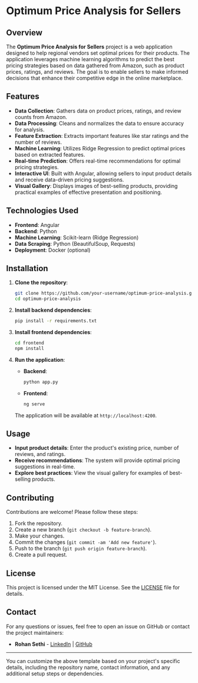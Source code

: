
# Optimum Price Analysis for Sellers

## Overview

The **Optimum Price Analysis for Sellers** project is a web application designed to help regional vendors set optimal prices for their products. The application leverages machine learning algorithms to predict the best pricing strategies based on data gathered from Amazon, such as product prices, ratings, and reviews. The goal is to enable sellers to make informed decisions that enhance their competitive edge in the online marketplace.

## Features

- **Data Collection**: Gathers data on product prices, ratings, and review counts from Amazon.
- **Data Processing**: Cleans and normalizes the data to ensure accuracy for analysis.
- **Feature Extraction**: Extracts important features like star ratings and the number of reviews.
- **Machine Learning**: Utilizes Ridge Regression to predict optimal prices based on extracted features.
- **Real-time Prediction**: Offers real-time recommendations for optimal pricing strategies.
- **Interactive UI**: Built with Angular, allowing sellers to input product details and receive data-driven pricing suggestions.
- **Visual Gallery**: Displays images of best-selling products, providing practical examples of effective presentation and positioning.

## Technologies Used

- **Frontend**: Angular
- **Backend**: Python
- **Machine Learning**: Scikit-learn (Ridge Regression)
- **Data Scraping**: Python (BeautifulSoup, Requests)
- **Deployment**: Docker (optional)

## Installation

1. **Clone the repository**:
    ```bash
    git clone https://github.com/your-username/optimum-price-analysis.git
    cd optimum-price-analysis
    ```

2. **Install backend dependencies**:
    ```bash
    pip install -r requirements.txt
    ```

3. **Install frontend dependencies**:
    ```bash
    cd frontend
    npm install
    ```

4. **Run the application**:
    - **Backend**:
        ```bash
        python app.py
        ```
    - **Frontend**:
        ```bash
        ng serve
        ```

    The application will be available at `http://localhost:4200`.

## Usage

- **Input product details**: Enter the product's existing price, number of reviews, and ratings.
- **Receive recommendations**: The system will provide optimal pricing suggestions in real-time.
- **Explore best practices**: View the visual gallery for examples of best-selling products.

## Contributing

Contributions are welcome! Please follow these steps:

1. Fork the repository.
2. Create a new branch (`git checkout -b feature-branch`).
3. Make your changes.
4. Commit the changes (`git commit -am 'Add new feature'`).
5. Push to the branch (`git push origin feature-branch`).
6. Create a pull request.

## License

This project is licensed under the MIT License. See the [LICENSE](LICENSE) file for details.

## Contact

For any questions or issues, feel free to open an issue on GitHub or contact the project maintainers:

- **Rohan Sethi** - [LinkedIn](https://www.linkedin.com/in/rohan-sethi-a27107178/) | [GitHub](https://github.com/rohansethi1999430)

---

You can customize the above template based on your project's specific details, including the repository name, contact information, and any additional setup steps or dependencies.
